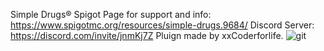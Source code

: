 Simple Drugs®
Spigot Page for support and info: https://www.spigotmc.org/resources/simple-drugs.9684/
Discord Server:
https://discord.com/invite/jnmKj7Z
Pluign made by xxCoderforlife.
![git](https://user-images.githubusercontent.com/2607318/135374609-a63ebba6-6ff2-425f-92f9-aabb39d65b89.png)
